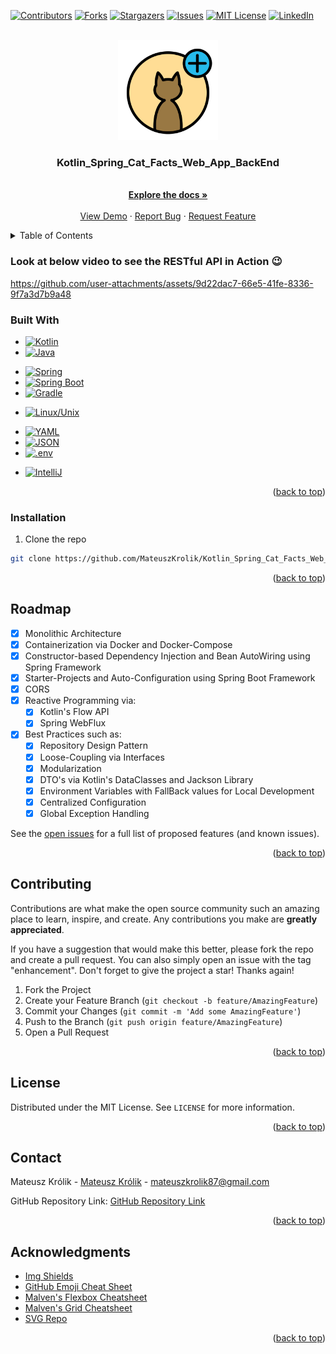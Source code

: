 <a name="readme-top"></a>

[![Contributors][contributors-shield]][contributors-url]
[![Forks][forks-shield]][forks-url]
[![Stargazers][stars-shield]][stars-url]
[![Issues][issues-shield]][issues-url]
[![MIT License][license-shield]][license-url]
[![LinkedIn][linkedin-shield]][linkedin-url]

<!-- PROJECT LOGO -->
<br />
<div align="center">
  <a href="https://github.com/MateuszKrolik/Kotlin_Spring_Cat_Facts_Web_App_BackEnd">
    <img src="images/logo.svg" alt="Logo" width="160" height="160">
  </a>

<h3 align="center">Kotlin_Spring_Cat_Facts_Web_App_BackEnd</h3>
  <p align="center">
    <br />
    <a href="https://github.com/MateuszKrolik/Kotlin_Spring_Cat_Facts_Web_App_BackEnd"><strong>Explore the docs »</strong></a>
    <br />
    <br />
    <a href="https://github.com/MateuszKrolik/Kotlin_Spring_Cat_Facts_Web_App_BackEnd">View Demo</a>
    ·
    <a href="https://github.com/MateuszKrolik/Kotlin_Spring_Cat_Facts_Web_App_BackEnd/issues">Report Bug</a>
    ·
    <a href="https://github.com/MateuszKrolik/Kotlin_Spring_Cat_Facts_Web_App_BackEnd/issues">Request Feature</a>
  </p>
</div>

<!-- TABLE OF CONTENTS -->
<details>
  <summary>Table of Contents</summary>
  <ol>
    <li>
      <a href="#about-the-project">About The Project</a>
      <ul>
        <li><a href="#built-with">Built With</a></li>
      </ul>
    </li>
    <li>
      <ul>
        <li><a href="#installation">Installation</a></li>
      </ul>
    </li>
    <li><a href="#roadmap">Roadmap</a></li>
    <li><a href="#contributing">Contributing</a></li>
    <li><a href="#license">License</a></li>
    <li><a href="#contact">Contact</a></li>
    <li><a href="#acknowledgments">Acknowledgments</a></li>
  </ol>
</details>

<!-- ABOUT THE PROJECT -->

### Look at below video to see the RESTful API in Action 😉

https://github.com/user-attachments/assets/9d22dac7-66e5-41fe-8336-9f7a3d7b9a48

### Built With

<!-- Programming Languages -->

- [![Kotlin][Kotlin]][Kotlin-url]
- [![Java][Java]][Java-url]

<!-- Web Technologies -->

- [![Spring][Spring]][Spring-url]
- [![Spring Boot][Spring Boot]][Spring Boot-url]
- [![Gradle][Gradle]][Gradle-url]

<!-- OS -->

- [![Linux/Unix][Linux/Unix]][Linux/Unix-url]

<!-- Data Formats -->

- [![YAML][YAML]][YAML-url]
- [![JSON][JSON]][JSON-url]
- [![.env][.env]][.env-url]

<!-- IDEs and Editors -->

- [![IntelliJ][IntelliJ]][IntelliJ-url]

<p align="right">(<a href="#readme-top">back to top</a>)</p>

<!-- GETTING STARTED -->

### Installation

1. Clone the repo

```sh
git clone https://github.com/MateuszKrolik/Kotlin_Spring_Cat_Facts_Web_App_BackEnd.git
```

<p align="right">(<a href="#readme-top">back to top</a>)</p>

<!-- ROADMAP -->

## Roadmap

- [x] Monolithic Architecture
- [x] Containerization via Docker and Docker-Compose
- [x] Constructor-based Dependency Injection and Bean AutoWiring using Spring Framework
- [x] Starter-Projects and Auto-Configuration using Spring Boot Framework
- [x] CORS
- [x] Reactive Programming via:
  - [x] Kotlin's Flow API
  - [x] Spring WebFlux
- [x] Best Practices such as:
  - [x] Repository Design Pattern
  - [x] Loose-Coupling via Interfaces
  - [x] Modularization
  - [x] DTO's via Kotlin's DataClasses and Jackson Library
  - [x] Environment Variables with FallBack values for Local Development
  - [x] Centralized Configuration
  - [x] Global Exception Handling

See the [open issues](https://github.com/MateuszKrolik/Kotlin_Spring_Cat_Facts_Web_App_BackEnd/issues) for a full list of proposed features (and known issues).

<p align="right">(<a href="#readme-top">back to top</a>)</p>

<!-- CONTRIBUTING -->

## Contributing

Contributions are what make the open source community such an amazing place to learn, inspire, and create. Any contributions you make are **greatly appreciated**.

If you have a suggestion that would make this better, please fork the repo and create a pull request. You can also simply open an issue with the tag "enhancement".
Don't forget to give the project a star! Thanks again!

1. Fork the Project
2. Create your Feature Branch (`git checkout -b feature/AmazingFeature`)
3. Commit your Changes (`git commit -m 'Add some AmazingFeature'`)
4. Push to the Branch (`git push origin feature/AmazingFeature`)
5. Open a Pull Request

<p align="right">(<a href="#readme-top">back to top</a>)</p>

<!-- LICENSE -->

## License

Distributed under the MIT License. See `LICENSE` for more information.

<p align="right">(<a href="#readme-top">back to top</a>)</p>

<!-- CONTACT -->

## Contact

Mateusz Królik - [Mateusz Królik](https://www.linkedin.com/in/mateusz-kr%C3%B3lik-8b1862262/) - [mateuszkrolik87@gmail.com](mailto:mateuszkrolik7@gmail.com)

GitHub Repository Link: [GitHub Repository Link](https://github.com/MateuszKrolik/Kotlin_Spring_Cat_Facts_Web_App_BackEnd)

<p align="right">(<a href="#readme-top">back to top</a>)</p>

<!-- ACKNOWLEDGMENTS -->

## Acknowledgments

- [Img Shields](https://shields.io)
- [GitHub Emoji Cheat Sheet](https://www.webpagefx.com/tools/emoji-cheat-sheet)
- [Malven's Flexbox Cheatsheet](https://flexbox.malven.co/)
- [Malven's Grid Cheatsheet](https://grid.malven.co/)
- [SVG Repo](https://www.svgrepo.com/)

<p align="right">(<a href="#readme-top">back to top</a>)</p>

<!-- MARKDOWN LINKS & IMAGES -->
<!-- https://www.markdownguide.org/basic-syntax/#reference-style-links -->

[contributors-shield]: https://img.shields.io/github/contributors/MateuszKrolik/Kotlin_Spring_Cat_Facts_Web_App_BackEnd.svg?style=for-the-badge
[contributors-url]: https://github.com/MateuszKrolik/Kotlin_Spring_Cat_Facts_Web_App_BackEnd/graphs/contributors
[forks-shield]: https://img.shields.io/github/forks/MateuszKrolik/Kotlin_Spring_Cat_Facts_Web_App_BackEnd.svg?style=for-the-badge
[forks-url]: https://github.com/MateuszKrolik/Kotlin_Spring_Cat_Facts_Web_App_BackEnd/network/members
[stars-shield]: https://img.shields.io/github/stars/MateuszKrolik/Kotlin_Spring_Cat_Facts_Web_App_BackEnd.svg?style=for-the-badge
[stars-url]: https://github.com/MateuszKrolik/Kotlin_Spring_Cat_Facts_Web_App_BackEnd/stargazers
[issues-shield]: https://img.shields.io/github/issues/MateuszKrolik/Kotlin_Spring_Cat_Facts_Web_App_BackEnd.svg?style=for-the-badge
[issues-url]: https://github.com/MateuszKrolik/Kotlin_Spring_Cat_Facts_Web_App_BackEnd/issues
[license-shield]: https://img.shields.io/github/license/MateuszKrolik/Kotlin_Spring_Cat_Facts_Web_App_BackEnd.svg?style=for-the-badge
[license-url]: https://github.com/MateuszKrolik/Kotlin_Spring_Cat_Facts_Web_App_BackEnd/blob/master/LICENSE
[linkedin-shield]: https://img.shields.io/badge/-LinkedIn-black.svg?style=for-the-badge&logo=linkedin&colorB=555
[linkedin-url]: https://linkedin.com/in/mateusz-królik-8b1862262
[Java-url]: https://www.oracle.com/java/
[Java]: https://img.shields.io/badge/Java-ED8B00?style=for-the-badge&logo=openjdk&logoColor=white
[Kotlin]: https://img.shields.io/badge/Kotlin-0095D5?style=for-the-badge&logo=kotlin&logoColor=white
[Kotlin-url]: https://kotlinlang.org/
[Spring]: https://img.shields.io/badge/Spring-6DB33F?style=for-the-badge&logo=spring&logoColor=white
[Spring-url]: https://spring.io/
[Spring Boot]: https://img.shields.io/badge/Spring_Boot-6DB33F?style=for-the-badge&logo=spring-boot&logoColor=white
[Spring Boot-url]: https://spring.io/projects/spring-boot
[Gradle]: https://img.shields.io/badge/Gradle-02303A?style=for-the-badge&logo=gradle&logoColor=white
[Gradle-url]: https://gradle.org/
[Linux/Unix]: https://img.shields.io/badge/Linux-FCC624?style=for-the-badge&logo=linux&logoColor=black
[Linux/Unix-url]: https://www.linux.org/
[YAML]: https://img.shields.io/badge/YAML-000000?style=for-the-badge&logo=yaml&logoColor=white
[YAML-url]: https://yaml.org/
[JSON]: https://img.shields.io/badge/JSON-000000?style=for-the-badge&logo=json&logoColor=white
[JSON-url]: https://www.json.org/
[.env]: https://img.shields.io/badge/.env-ECD53F?style=for-the-badge&logo=dotenv&logoColor=black
[.env-url]: https://dotenv.org/
[IntelliJ]: https://img.shields.io/badge/IntelliJ_IDEA-000000?style=for-the-badge&logo=intellij-idea&logoColor=white
[IntelliJ-url]: https://www.jetbrains.com/idea/
